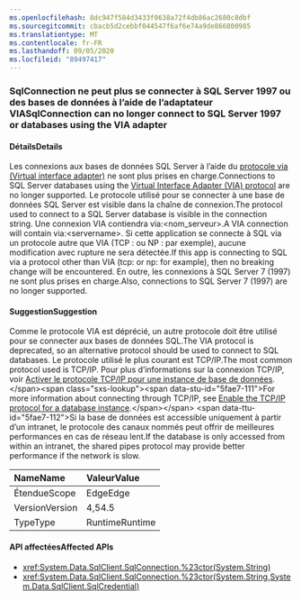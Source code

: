 ```yaml
---
ms.openlocfilehash: 8dc947f584d3433f0638a72f4db86ac2680c8dbf
ms.sourcegitcommit: cbacb5d2cebbf044547f6af6e74a9de866800985
ms.translationtype: MT
ms.contentlocale: fr-FR
ms.lasthandoff: 09/05/2020
ms.locfileid: "89497417"
---
```

### <a name="sqlconnection-can-no-longer-connect-to-sql-server-1997-or-databases-using-the-via-adapter"></a><span data-ttu-id="5fae7-101">SqlConnection ne peut plus se connecter à SQL Server 1997 ou des bases de données à l’aide de l’adaptateur VIA</span><span class="sxs-lookup"><span data-stu-id="5fae7-101">SqlConnection can no longer connect to SQL Server 1997 or databases using the VIA adapter</span></span>

#### <a name="details"></a><span data-ttu-id="5fae7-102">Détails</span><span class="sxs-lookup"><span data-stu-id="5fae7-102">Details</span></span>

<span data-ttu-id="5fae7-103">Les connexions aux bases de données SQL Server à l’aide du [protocole via (Virtual interface adapter)](https://docs.microsoft.com/previous-versions/sql/sql-server-2008-r2/ms191229(v=sql.105)) ne sont plus prises en charge.</span><span class="sxs-lookup"><span data-stu-id="5fae7-103">Connections to SQL Server databases using the [Virtual Interface Adapter (VIA) protocol](https://docs.microsoft.com/previous-versions/sql/sql-server-2008-r2/ms191229(v=sql.105)) are no longer supported.</span></span> <span data-ttu-id="5fae7-104">Le protocole utilisé pour se connecter à une base de données SQL Server est visible dans la chaîne de connexion.</span><span class="sxs-lookup"><span data-stu-id="5fae7-104">The protocol used to connect to a SQL Server database is visible in the connection string.</span></span> <span data-ttu-id="5fae7-105">Une connexion VIA contiendra via:&lt;nom_serveur&gt;.</span><span class="sxs-lookup"><span data-stu-id="5fae7-105">A VIA connection will contain via:&lt;servername&gt;.</span></span> <span data-ttu-id="5fae7-106">Si cette application se connecte à SQL via un protocole autre que VIA (TCP : ou NP : par exemple), aucune modification avec rupture ne sera détectée.</span><span class="sxs-lookup"><span data-stu-id="5fae7-106">If this app is connecting to SQL via a protocol other than VIA (tcp: or np: for example), then no breaking change will be encountered.</span></span> <span data-ttu-id="5fae7-107">En outre, les connexions à SQL Server 7 (1997) ne sont plus prises en charge.</span><span class="sxs-lookup"><span data-stu-id="5fae7-107">Also, connections to SQL Server 7 (1997) are no longer supported.</span></span>

#### <a name="suggestion"></a><span data-ttu-id="5fae7-108">Suggestion</span><span class="sxs-lookup"><span data-stu-id="5fae7-108">Suggestion</span></span>

<span data-ttu-id="5fae7-109">Comme le protocole VIA est déprécié, un autre protocole doit être utilisé pour se connecter aux bases de données SQL.</span><span class="sxs-lookup"><span data-stu-id="5fae7-109">The VIA protocol is deprecated, so an alternative protocol should be used to connect to SQL databases.</span></span> <span data-ttu-id="5fae7-110">Le protocole utilisé le plus courant est TCP/IP.</span><span class="sxs-lookup"><span data-stu-id="5fae7-110">The most common protocol used is TCP/IP.</span></span> <span data-ttu-id="5fae7-111">Pour plus d’informations sur la connexion TCP/IP, voir [Activer le protocole TCP/IP pour une instance de base de données](https://docs.microsoft.com/previous-versions/visualstudio/visual-studio-2008/bb909712(v=vs.90)).</span><span class="sxs-lookup"><span data-stu-id="5fae7-111">For more information about connecting through TCP/IP, see [Enable the TCP/IP protocol for a database instance](https://docs.microsoft.com/previous-versions/visualstudio/visual-studio-2008/bb909712(v=vs.90)).</span></span> <span data-ttu-id="5fae7-112">Si la base de données est accessible uniquement à partir d’un intranet, le protocole des canaux nommés peut offrir de meilleures performances en cas de réseau lent.</span><span class="sxs-lookup"><span data-stu-id="5fae7-112">If the database is only accessed from within an intranet, the shared pipes protocol may provide better performance if the network is slow.</span></span>

| <span data-ttu-id="5fae7-113">Name</span><span class="sxs-lookup"><span data-stu-id="5fae7-113">Name</span></span>    | <span data-ttu-id="5fae7-114">Valeur</span><span class="sxs-lookup"><span data-stu-id="5fae7-114">Value</span></span>       |
|:--------|:------------|
| <span data-ttu-id="5fae7-115">Étendue</span><span class="sxs-lookup"><span data-stu-id="5fae7-115">Scope</span></span>   |<span data-ttu-id="5fae7-116">Edge</span><span class="sxs-lookup"><span data-stu-id="5fae7-116">Edge</span></span>|
|<span data-ttu-id="5fae7-117">Version</span><span class="sxs-lookup"><span data-stu-id="5fae7-117">Version</span></span>|<span data-ttu-id="5fae7-118">4,5</span><span class="sxs-lookup"><span data-stu-id="5fae7-118">4.5</span></span>|
|<span data-ttu-id="5fae7-119">Type</span><span class="sxs-lookup"><span data-stu-id="5fae7-119">Type</span></span>|<span data-ttu-id="5fae7-120">Runtime</span><span class="sxs-lookup"><span data-stu-id="5fae7-120">Runtime</span></span>|

#### <a name="affected-apis"></a><span data-ttu-id="5fae7-121">API affectées</span><span class="sxs-lookup"><span data-stu-id="5fae7-121">Affected APIs</span></span>

- <xref:System.Data.SqlClient.SqlConnection.%23ctor(System.String)>
- <xref:System.Data.SqlClient.SqlConnection.%23ctor(System.String,System.Data.SqlClient.SqlCredential)>

<!--

#### Affected APIs

- `M:System.Data.SqlClient.SqlConnection.#ctor(System.String)`
- `M:System.Data.SqlClient.SqlConnection.#ctor(System.String,System.Data.SqlClient.SqlCredential)`

-->
